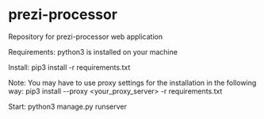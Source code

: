 # prezi-processor
Repository for prezi-processor web application

Requirements:
python3 is installed on your machine

Install:
pip3 install -r requirements.txt 

Note:
You may have to use proxy settings for the installation in the following way:
pip3 install --proxy <your_proxy_server> -r requirements.txt 

Start:
python3 manage.py runserver
